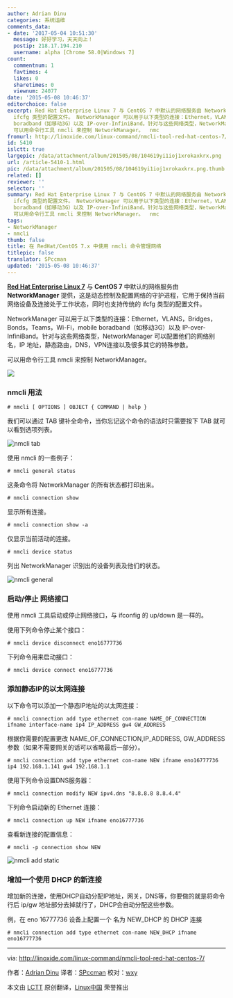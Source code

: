 ```yaml
---
author: Adrian Dinu
categories: 系统运维
comments_data:
- date: '2017-05-04 10:51:30'
  message: 好好学习，天天向上！
  postip: 218.17.194.210
  username: alpha [Chrome 58.0|Windows 7]
count:
  commentnum: 1
  favtimes: 4
  likes: 0
  sharetimes: 0
  viewnum: 24077
date: '2015-05-08 10:46:37'
editorchoice: false
excerpt: Red Hat Enterprise Linux 7 与 CentOS 7 中默认的网络服务由 NetworkManager 提供，这是动态控制及配置网络的守护进程，它用于保持当前网络设备及连接处于工作状态，同时也支持传统的
  ifcfg 类型的配置文件。 NetworkManager 可以用于以下类型的连接：Ethernet，VLANS，Bridges，Bonds，Teams，Wi-Fi，mobile
  boradband（如移动3G）以及 IP-over-InfiniBand。针对与这些网络类型，NetworkManager 可以配置他们的网络别名，IP 地址，静态路由，DNS，VPN连接以及很多其它的特殊参数。
  可以用命令行工具 nmcli 来控制 NetworkManager。  nmc
fromurl: http://linoxide.com/linux-command/nmcli-tool-red-hat-centos-7/
id: 5410
islctt: true
largepic: /data/attachment/album/201505/08/104619yi1ioj1xrokaxkrx.png
url: /article-5410-1.html
pic: /data/attachment/album/201505/08/104619yi1ioj1xrokaxkrx.png.thumb.jpg
related: []
reviewer: ''
selector: ''
summary: Red Hat Enterprise Linux 7 与 CentOS 7 中默认的网络服务由 NetworkManager 提供，这是动态控制及配置网络的守护进程，它用于保持当前网络设备及连接处于工作状态，同时也支持传统的
  ifcfg 类型的配置文件。 NetworkManager 可以用于以下类型的连接：Ethernet，VLANS，Bridges，Bonds，Teams，Wi-Fi，mobile
  boradband（如移动3G）以及 IP-over-InfiniBand。针对与这些网络类型，NetworkManager 可以配置他们的网络别名，IP 地址，静态路由，DNS，VPN连接以及很多其它的特殊参数。
  可以用命令行工具 nmcli 来控制 NetworkManager。  nmc
tags:
- NetworkManager
- nmcli
thumb: false
title: 在 RedHat/CentOS 7.x 中使用 nmcli 命令管理网络
titlepic: false
translator: SPccman
updated: '2015-05-08 10:46:37'
---
```


[**Red Hat Enterprise Linux 7**](https://access.redhat.com/documentation/en-US/Red_Hat_Enterprise_Linux/7/html/7.0_Release_Notes/) 与 **CentOS 7** 中默认的网络服务由 **NetworkManager** 提供，这是动态控制及配置网络的守护进程，它用于保持当前网络设备及连接处于工作状态，同时也支持传统的 ifcfg 类型的配置文件。


NetworkManager 可以用于以下类型的连接：Ethernet，VLANS，Bridges，Bonds，Teams，Wi-Fi，mobile boradband（如移动3G）以及 IP-over-InfiniBand。针对与这些网络类型，NetworkManager 可以配置他们的网络别名，IP 地址，静态路由，DNS，VPN连接以及很多其它的特殊参数。


可以用命令行工具 nmcli 来控制 NetworkManager。


![](/data/attachment/album/201505/08/104619yi1ioj1xrokaxkrx.png)


### nmcli 用法



```
# nmcli [ OPTIONS ] OBJECT { COMMAND | help }

```

我们可以通过 TAB 键补全命令，当你忘记这个命令的语法时只需要按下 TAB 就可以看到选项列表。


![nmcli tab](/data/attachment/album/201505/08/104640bg3glmtt38uly36t.jpg)


使用 nmcli 的一些例子：



```
# nmcli general status

```

这条命令将 NetworkManager 的所有状态都打印出来。



```
# nmcli connection show

```

显示所有连接。



```
# nmcli connection show -a
```

仅显示当前活动的连接。



```
# nmcli device status

```

列出 NetworkManager 识别出的设备列表及他们的状态。


![nmcli general](/data/attachment/album/201505/08/104641ii7hckji22211144.jpg)


### 启动/停止 网络接口


使用 nmcli 工具启动或停止网络接口，与 ifconfig 的 up/down 是一样的。


使用下列命令停止某个接口：



```
# nmcli device disconnect eno16777736

```

下列命令用来启动接口：



```
# nmcli device connect eno16777736

```

### 添加静态IP的以太网连接


以下命令可以添加一个静态IP地址的以太网连接：



```
# nmcli connection add type ethernet con-name NAME_OF_CONNECTION ifname interface-name ip4 IP_ADDRESS gw4 GW_ADDRESS

```

根据你需要的配置更改 NAME\_OF\_CONNECTION,IP\_ADDRESS, GW\_ADDRESS 参数（如果不需要网关的话可以省略最后一部分）。



```
# nmcli connection add type ethernet con-name NEW ifname eno16777736 ip4 192.168.1.141 gw4 192.168.1.1

```

使用下列命令设置DNS服务器：



```
# nmcli connection modify NEW ipv4.dns "8.8.8.8 8.8.4.4"

```

下列命令启动新的 Ethernet 连接：



```
# nmcli connection up NEW ifname eno16777736

```

查看新连接的配置信息：



```
# nmcli -p connection show NEW

```

![nmcli add static](/data/attachment/album/201505/08/104642xrzr5r49j5o6vv5e.jpg)


### 增加一个使用 DHCP 的新连接


增加新的连接，使用DHCP自动分配IP地址，网关，DNS等，你要做的就是将命令行后 ip/gw 地址部分去掉就行了，DHCP会自动分配这些参数。


例，在 eno 16777736 设备上配置一个 名为 NEW\_DHCP 的 DHCP 连接



```
# nmcli connection add type ethernet con-name NEW_DHCP ifname eno16777736

```



---


via: <http://linoxide.com/linux-command/nmcli-tool-red-hat-centos-7/>


作者：[Adrian Dinu](http://linoxide.com/author/adriand/) 译者：[SPccman](https://github.com/SPccman) 校对：[wxy](https://github.com/wxy)


本文由 [LCTT](https://github.com/LCTT/TranslateProject) 原创翻译，[Linux中国](http://linux.cn/) 荣誉推出